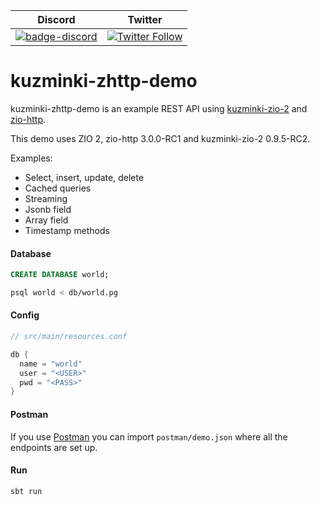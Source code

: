 | Discord | Twitter |
| --- | --- |
| [![badge-discord](https://img.shields.io/discord/629491597070827530?logo=discord)](https://discord.com/channels/629491597070827530/1063139826636963931) | [![Twitter Follow](https://img.shields.io/twitter/follow/kuzminki_lib?label=follow&style=flat&logo=twitter&color=brightgreen)](https://twitter.com/kuzminki_lib) |

# kuzminki-zhttp-demo

kuzminki-zhttp-demo is an example REST API using [kuzminki-zio-2](https://github.com/karimagnusson/kuzminki-zio-2) and [zio-http](https://github.com/dream11/zio-http).

This demo uses ZIO 2, zio-http 3.0.0-RC1 and kuzminki-zio-2 0.9.5-RC2.

Examples:
- Select, insert, update, delete
- Cached queries
- Streaming
- Jsonb field
- Array field
- Timestamp methods

#### Database

```sql
CREATE DATABASE world;
```

```bash
psql world < db/world.pg
```

#### Config

```sbt
// src/main/resources.conf

db {
  name = "world"
  user = "<USER>"
  pwd = "<PASS>"
}
```

#### Postman

If you use [Postman](https://www.postman.com/) you can import `postman/demo.json` where all the endpoints are set up.

#### Run

```sbt
sbt run
```